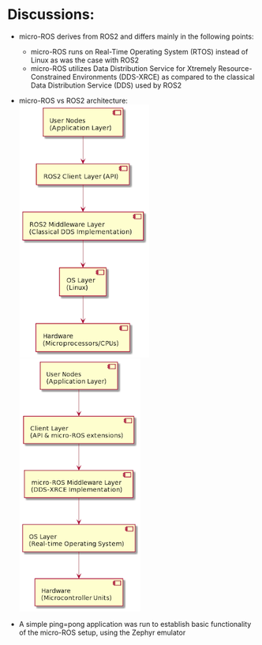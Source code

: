 # Discussions:

* micro-ROS derives from ROS2 and differs mainly in the following points:
    * micro-ROS runs on Real-Time Operating System (RTOS) instead of Linux as was the case with ROS2 
    * micro-ROS utilizes Data Distribution Service for Xtremely Resource-Constrained Environments (DDS-XRCE) as compared to the classical Data Distribution Service (DDS) used by ROS2

* micro-ROS vs ROS2 architecture:
![ROS2 Architecture](https://github.com/manan-gupta-16/ARL_internship_documentation/blob/master/documentation/Images/ros2arch.png)
![micro-ROS Architecture](https://github.com/manan-gupta-16/ARL_internship_documentation/blob/master/documentation/Images/microros_arch.png)

* A simple ping=pong application was run to establish basic functionality of the micro-ROS setup, using the Zephyr emulator
